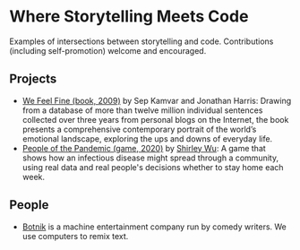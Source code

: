 # Where Storytelling Meets Code

Examples of intersections between storytelling and code. Contributions (including self-promotion) welcome and encouraged.

## Projects
* [We Feel Fine (book, 2009)](http://wefeelfine.org/book/) by Sep Kamvar and Jonathan Harris: Drawing from a database of more than twelve million individual sentences collected over three years from personal blogs on the Internet, the book presents a comprehensive contemporary portrait of the world’s emotional landscape, exploring the ups and downs of everyday life.
* [People of the Pandemic (game, 2020)](https://peopleofthepandemicgame.com/) by [Shirley Wu](https://sxywu.com/): A game that shows how an infectious disease might spread through a community, using real data and real people's decisions whether to stay home each week.

## People
* [Botnik](https://botnik.org/) is a machine entertainment company run by comedy writers. We use computers to remix text.